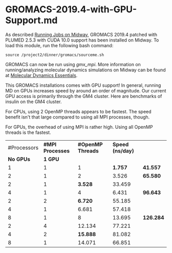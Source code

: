 # GROMACS-2019.4-with-GPU-Support.md
As described [Running Jobs on Midway](/display/thecookbook/Running+Jobs+on+Midway), GROMACS 2019.4 patched with PLUMED 2.5.3 with CUDA 10.0 support has been installed on Midway. To load this module, run the following bash command:

```
source /project2/dinner/gromacs/sourceme.sh
```

GROMACS can now be run using _gmx\_mpi_. More information on running/analyzing molecular dynamics simulations on Midway can be found at [Molecular Dynamics Essentials](/display/thecookbook/Molecular+Dynamics+Essentials). 

This GROMACS installations comes with GPU support! In general, running MD on GPUs increases speed by around an order of magnitude. Our current GPU access is primarily through the GM4 cluster. Here are benchmarks of insulin on the GM4 cluster.

For CPUs, using 2 OpenMP threads appears to be fastest. The speed benefit isn't that large compared to using all MPI processes, though.

For GPUs, the overhead of using MPI is rather high. Using all OpenMP threads is the fastest.

|     |     |     |     |     |
| --- | --- | --- | --- | --- |
| #Processors | **#MPI Processes** | **#OpenMP Threads** | **Speed (ns/day)** |     |
| **No GPUs** | **1 GPU** |
| 1   | 1   | 1   | **1.757** | **41.557** |
| 2   | 1   | 2   | 3.526 | **65.580** |
| 2   | 1   | **3.528** | 33.459 |
| 4   | 1   | 4   | 6.431 | **96.643** |
| 2   | 2   | **6.720** | 55.185 |
| 4   | 1   | 6.681 | 57.418 |
| 8   | 1   | 8   | 13.695 | **126.284** |
| 2   | 4   | 12.134 | 77.221 |
| 4   | 2   | **15.888** | 81.082 |
| 8   | 1   | 14.071 | 66.851 |